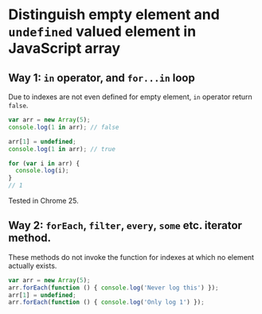 # Distinguish empty element and `undefined` valued element in JavaScript array

## Way 1: `in` operator, and `for...in` loop
Due to indexes are not even defined for empty element, `in` operator return `false`.

```JavaScript
var arr = new Array(5);
console.log(1 in arr); // false

arr[1] = undefined;
console.log(1 in arr); // true

for (var i in arr) {
  console.log(i);
}
// 1
```
Tested in Chrome 25.

## Way 2: `forEach`, `filter`, `every`, `some` etc. iterator method.
These methods do not invoke the function for indexes at which no element actually exists.

```JavaScript
var arr = new Array(5);
arr.forEach(function () { console.log('Never log this') });
arr[1] = undefined;
arr.forEach(function () { console.log('Only log 1') });
```